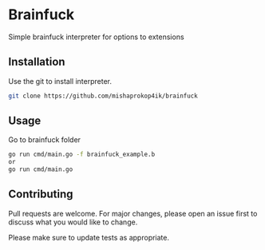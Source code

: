 # Brainfuck

Simple brainfuck interpreter for options to extensions

## Installation

Use the git to install interpreter.

```bash
git clone https://github.com/mishaprokop4ik/brainfuck
```

## Usage

Go to brainfuck folder

```bash
go run cmd/main.go -f brainfuck_example.b
or
go run cmd/main.go
```

## Contributing
Pull requests are welcome. For major changes, please open an issue first to discuss what you would like to change.

Please make sure to update tests as appropriate.